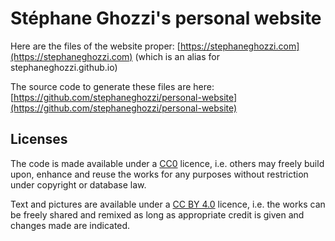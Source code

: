 # Stéphane Ghozzi's personal website

Here are the files of the website proper: [https://stephaneghozzi.com](https://stephaneghozzi.com) (which is an alias for stephaneghozzi.github.io)

The source code to generate these files are here: [https://github.com/stephaneghozzi/personal-website](https://github.com/stephaneghozzi/personal-website)

## Licenses

The code is made available under a [CC0](https://creativecommons.org/share-your-work/public-domain/cc0/) licence, i.e. others may freely build upon, enhance and reuse the works for any purposes without restriction under copyright or database law. 

Text and pictures are available under a [CC BY 4.0](https://creativecommons.org/licenses/by/4.0/) licence, i.e. the works can be freely shared and remixed as long as appropriate credit is given and changes made are indicated.